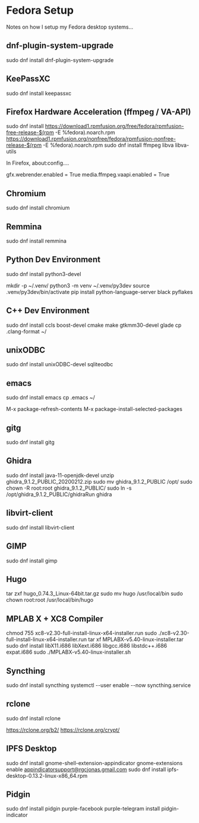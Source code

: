 # Fedora Setup

Notes on how I setup my Fedora desktop systems...

## dnf-plugin-system-upgrade

sudo dnf install dnf-plugin-system-upgrade

## KeePassXC

sudo dnf install keepassxc

## Firefox Hardware Acceleration (ffmpeg / VA-API)

sudo dnf install https://download1.rpmfusion.org/free/fedora/rpmfusion-free-release-$(rpm -E %fedora).noarch.rpm https://download1.rpmfusion.org/nonfree/fedora/rpmfusion-nonfree-release-$(rpm -E %fedora).noarch.rpm
sudo dnf install ffmpeg libva libva-utils

In Firefox, about:config....

gfx.webrender.enabled = True
media.ffmpeg.vaapi.enabled = True

## Chromium

sudo dnf install chromium

## Remmina

sudo dnf install remmina

## Python Dev Environment

sudo dnf install python3-devel

mkdir -p ~/.venv/
python3 -m venv ~/.venv/py3dev
source .venv/py3dev/bin/activate
pip install python-language-server black pyflakes

## C++ Dev Environment

sudo dnf install ccls boost-devel cmake make gtkmm30-devel glade
cp .clang-format ~/

## unixODBC

sudo dnf install unixODBC-devel sqliteodbc

## emacs

sudo dnf install emacs
cp .emacs ~/

M-x package-refresh-contents
M-x package-install-selected-packages

## gitg

sudo dnf install gitg

## Ghidra

sudo dnf install java-11-openjdk-devel
unzip ghidra_9.1.2_PUBLIC_20200212.zip
sudo mv ghidra_9.1.2_PUBLIC /opt/
sudo chown -R root:root ghidra_9.1.2_PUBLIC/
sudo ln -s /opt/ghidra_9.1.2_PUBLIC/ghidraRun ghidra

## libvirt-client

sudo dnf install libvirt-client

## GIMP

sudo dnf install gimp

## Hugo

tar zxf hugo_0.74.3_Linux-64bit.tar.gz
sudo mv hugo /usr/local/bin
sudo chown root:root /usr/local/bin/hugo

## MPLAB X + XC8 Compiler

chmod 755 xc8-v2.30-full-install-linux-x64-installer.run 
sudo ./xc8-v2.30-full-install-linux-x64-installer.run 
tar xf MPLABX-v5.40-linux-installer.tar 
sudo dnf install libX11.i686 libXext.i686 libgcc.i686 libstdc++.i686 expat.i686
sudo ./MPLABX-v5.40-linux-installer.sh 

## Syncthing

sudo dnf install syncthing
systemctl --user enable --now syncthing.service

## rclone

sudo dnf install rclone

https://rclone.org/b2/
https://rclone.org/crypt/

## IPFS Desktop

sudo dnf install gnome-shell-extension-appindicator
gnome-extensions enable appindicatorsupport@rgcjonas.gmail.com
sudo dnf install ipfs-desktop-0.13.2-linux-x86_64.rpm

## Pidgin
sudo dnf install pidgin purple-facebook purple-telegram install pidgin-indicator
